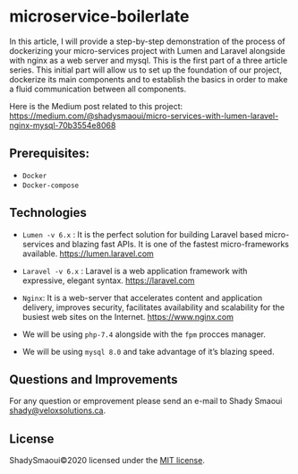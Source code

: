 # microservice-boilerlate

In this article, I will provide a step-by-step demonstration of the process of dockerizing your micro-services project with Lumen and Laravel alongside with nginx as a web server and mysql. This is the first part of a three article series.
This initial part will allow us to set up the foundation of our project, dockerize its main components and to establish the basics in order to make a fluid communication between all components.

Here is the Medium post related to this project:
https://medium.com/@shadysmaoui/micro-services-with-lumen-laravel-nginx-mysql-70b3554e8068

## Prerequisites:

- `Docker`
- `Docker-compose`

## Technologies
- `Lumen -v 6.x` : It is the perfect solution for building Laravel based micro-services and blazing fast APIs. It is one of the fastest micro-frameworks available.
https://lumen.laravel.com

- `Laravel -v 6.x` : Laravel is a web application framework with expressive, elegant syntax.
https://laravel.com

- `Nginx`: It is a web-server that accelerates content and application delivery, improves security, facilitates availability and scalability for the busiest web sites on the Internet.
https://www.nginx.com

- We will be using `php-7.4` alongside with the `fpm` procces manager.
- We will be using `mysql 8.0` and take advantage of it’s blazing speed.


## Questions and Improvements

For any question or emprovement please send an e-mail to Shady Smaoui [shady@veloxsolutions.ca](mailto:shady@veloxsolutions.ca).

## License

ShadySmaoui©2020 licensed under the [MIT license](https://opensource.org/licenses/MIT).
